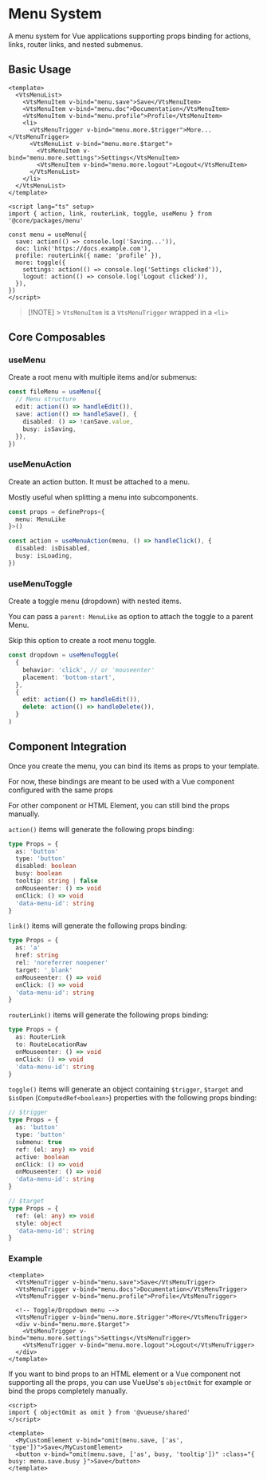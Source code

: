 # Menu System

A menu system for Vue applications supporting props binding for actions, links, router links, and nested submenus.

## Basic Usage

```vue
<template>
  <VtsMenuList>
    <VtsMenuItem v-bind="menu.save">Save</VtsMenuItem>
    <VtsMenuItem v-bind="menu.doc">Documentation</VtsMenuItem>
    <VtsMenuItem v-bind="menu.profile">Profile</VtsMenuItem>
    <li>
      <VtsMenuTrigger v-bind="menu.more.$trigger">More...</VtsMenuTrigger>
      <VtsMenuList v-bind="menu.more.$target">
        <VtsMenuItem v-bind="menu.more.settings">Settings</VtsMenuItem>
        <VtsMenuItem v-bind="menu.more.logout">Logout</VtsMenuItem>
      </VtsMenuList>
    </li>
  </VtsMenuList>
</template>

<script lang="ts" setup>
import { action, link, routerLink, toggle, useMenu } from '@core/packages/menu'

const menu = useMenu({
  save: action(() => console.log('Saving...')),
  doc: link('https://docs.example.com'),
  profile: routerLink({ name: 'profile' }),
  more: toggle({
    settings: action(() => console.log('Settings clicked')),
    logout: action(() => console.log('Logout clicked')),
  }),
})
</script>
```

> [!NOTE] > `VtsMenuItem` is a `VtsMenuTrigger` wrapped in a `<li>`

## Core Composables

### useMenu

Create a root menu with multiple items and/or submenus:

```ts
const fileMenu = useMenu({
  // Menu structure
  edit: action(() => handleEdit()),
  save: action(() => handleSave(), {
    disabled: () => !canSave.value,
    busy: isSaving,
  }),
})
```

### useMenuAction

Create an action button. It must be attached to a menu.

Mostly useful when splitting a menu into subcomponents.

```ts
const props = defineProps<{
  menu: MenuLike
}>()

const action = useMenuAction(menu, () => handleClick(), {
  disabled: isDisabled,
  busy: isLoading,
})
```

### useMenuToggle

Create a toggle menu (dropdown) with nested items.

You can pass a `parent: MenuLike` as option to attach the toggle to a parent Menu.

Skip this option to create a root menu toggle.

```ts
const dropdown = useMenuToggle(
  {
    behavior: 'click', // or 'mouseenter'
    placement: 'bottom-start',
  },
  {
    edit: action(() => handleEdit()),
    delete: action(() => handleDelete()),
  }
)
```

## Component Integration

Once you create the menu, you can bind its items as props to your template.

For now, these bindings are meant to be used with a Vue component configured with the same props

For other component or HTML Element, you can still bind the props manually.

`action()` items will generate the following props binding:

```ts
type Props = {
  as: 'button'
  type: 'button'
  disabled: boolean
  busy: boolean
  tooltip: string | false
  onMouseenter: () => void
  onClick: () => void
  'data-menu-id': string
}
```

`link()` items will generate the following props binding:

```ts
type Props = {
  as: 'a'
  href: string
  rel: 'noreferrer noopener'
  target: '_blank'
  onMouseenter: () => void
  onClick: () => void
  'data-menu-id': string
}
```

`routerLink()` items will generate the following props binding:

```ts
type Props = {
  as: RouterLink
  to: RouteLocationRaw
  onMouseenter: () => void
  onClick: () => void
  'data-menu-id': string
}
```

`toggle()` items will generate an object containing `$trigger`, `$target` and `$isOpen` (`ComputedRef<boolean>`) properties with the following props binding:

```ts
// $trigger
type Props = {
  as: 'button'
  type: 'button'
  submenu: true
  ref: (el: any) => void
  active: boolean
  onClick: () => void
  onMouseenter: () => void
  'data-menu-id': string
}

// $target
type Props = {
  ref: (el: any) => void
  style: object
  'data-menu-id': string
}
```

### Example

```vue
<template>
  <VtsMenuTrigger v-bind="menu.save">Save</VtsMenuTrigger>
  <VtsMenuTrigger v-bind="menu.docs">Documentation</VtsMenuTrigger>
  <VtsMenuTrigger v-bind="menu.profile">Profile</VtsMenuTrigger>

  <!-- Toggle/Dropdown menu -->
  <VtsMenuTrigger v-bind="menu.more.$trigger">More</VtsMenuTrigger>
  <div v-bind="menu.more.$target">
    <VtsMenuTrigger v-bind="menu.more.settings">Settings</VtsMenuTrigger>
    <VtsMenuTrigger v-bind="menu.more.logout">Logout</VtsMenuTrigger>
  </div>
</template>
```

If you want to bind props to an HTML element or a Vue component not supporting all the props,
you can use VueUse's `objectOmit` for example or bind the props completely manually.

```vue
<script>
import { objectOmit as omit } from '@vueuse/shared'
</script>

<template>
  <MyCustomElement v-bind="omit(menu.save, ['as', 'type'])">Save</MyCustomElement>
  <button v-bind="omit(menu.save, ['as', busy, 'tooltip'])" :class="{ busy: menu.save.busy }">Save</button>
</template>
```
